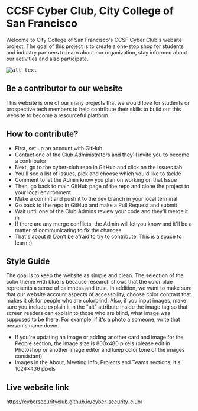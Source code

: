 # CCSF Cyber Club, City College of San Francisco
Welcome to City College of San Francisco's CCSF Cyber Club's website project. The goal of this project is to create a one-stop shop for students and industry partners to learn about our organization, stay informed about our activities and also participate. 

<kbd>![alt text](img/homepage_screenshot.png "Home page screenshot")</kbd>

## Be a contributor to our website
This website is one of our many projects that we would love for students or prospective tech members to help contribute their skills to build out this website to become a resourceful platform. 

## How to contribute?
* First, set up an account with GitHub
* Contact one of the Club Administrators and they'll invite you to become a contributor
* Next, go to the cyber-club repo in GitHub and click on the Issues tab
* You'll see a list of Issues, pick and choose which you'd like to tackle
* Comment to let the Admin know you plan on working on that Issue
* Then, go back to main GitHub page of the repo and clone the project to your local environment
* Make a commit and push it to the dev branch in your local terminal
* Go back to the repo in GitHub and make a Pull Request and submit
* Wait until one of the Club Admins review your code and they'll merge it in
* If there are any merge conflicts, the Admin will let you know and it'll be a matter of communicating to fix the changes
* That's about it! Don't be afraid to try to contribute. This is a space to learn :) 

## Style Guide
The goal is to keep the website as simple and clean. The selection of the color theme with blue is because research shows that the color blue represents a sense of calmness and trust. In addition, we want to make sure that our website account aspects of accessbility, choose color contrast that makes it ok for people who are colorblind. Also, if you input images, make sure you include explain it in the "alt" attribute inside the image tag so that screen readers can explain to those who are blind, what image was supposed to be there. For example, if it's a photo a someone, write that person's name down.

* If you're updating an image or adding another card and image for the People section, the image size is 800x480 pixels (please edit in Photoshop or another image editor and keep color tone of the images consistant)
* Images in the About, Meeting Info, Projects and Teams sections, it's 1024×436 pixels

## Live website link
https://cybersecurityclub.github.io/cyber-security-club/
